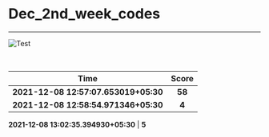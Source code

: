 # Dec_2nd_week_codes
<hr>

![Test](https://github.com/hdmtp-s-basement/Dec_2nd_week_codes/actions/workflows/main.yml/badge.svg)

<br>

Time      | Score
:--------------:|:----------------:
**2021-12-08 12:57:07.653019+05:30** | **58**
**2021-12-08 12:58:54.971346+05:30** | **4**

**2021-12-08 13:02:35.394930+05:30** | **5**